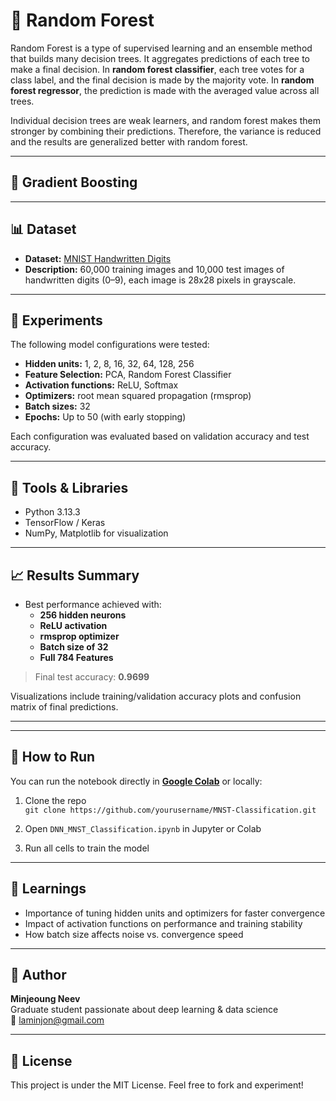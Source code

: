# 🧪 Random Forest
Random Forest is a type of supervised learning and an ensemble method that builds many decision trees. It aggregates predictions of each tree to make a final decision. In **random forest classifier**, each tree votes for a class label, and the final decision is made by the majority vote. In **random forest regressor**, the prediction is made with the averaged value across all trees.

Individual decision trees are weak learners, and random forest makes them stronger by combining their predictions. Therefore, the variance is reduced and the results are generalized better with random forest.

---

## 🧠 Gradient Boosting



---

## 📊 Dataset

- **Dataset:** [MNIST Handwritten Digits](http://yann.lecun.com/exdb/mnist/)
- **Description:** 60,000 training images and 10,000 test images of handwritten digits (0–9), each image is 28x28 pixels in grayscale.

---

## 🧪 Experiments

The following model configurations were tested:

- **Hidden units:** 1, 2, 8, 16, 32, 64, 128, 256
- **Feature Selection:** PCA, Random Forest Classifier
- **Activation functions:** ReLU, Softmax 
- **Optimizers:** root mean squared propagation (rmsprop)
- **Batch sizes:** 32
- **Epochs:** Up to 50 (with early stopping)

Each configuration was evaluated based on validation accuracy and test accuracy.

---

## 🧰 Tools & Libraries

- Python 3.13.3
- TensorFlow / Keras  
- NumPy, Matplotlib for visualization  

---

## 📈 Results Summary

- Best performance achieved with:
  - **256 hidden neurons**
  - **ReLU activation**
  - **rmsprop optimizer**
  - **Batch size of 32**
  - **Full 784 Features**

> Final test accuracy: **0.9699**

Visualizations include training/validation accuracy plots and confusion matrix of final predictions.

---

---

## 🚀 How to Run

You can run the notebook directly in **[Google Colab](https://colab.research.google.com/)** or locally:

1. Clone the repo  
   `git clone https://github.com/yourusername/MNST-Classification.git`

2. Open `DNN_MNST_Classification.ipynb` in Jupyter or Colab

3. Run all cells to train the model

---

## 📌 Learnings

- Importance of tuning hidden units and optimizers for faster convergence
- Impact of activation functions on performance and training stability
- How batch size affects noise vs. convergence speed

---

## 🧠 Author

**Minjeoung Neev**  
Graduate student passionate about deep learning & data science  
📧 laminjon@gmail.com

---

## 📜 License

This project is under the MIT License. Feel free to fork and experiment!

